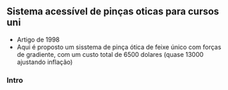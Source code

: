 ## Sistema acessível de pinças oticas para cursos uni
- Artigo de 1998
- Aqui é proposto um sisstema de pinça ótica de feixe único com forças de gradiente, com um custo total de 6500 dolares (quase 13000 ajustando inflação)

### Intro
